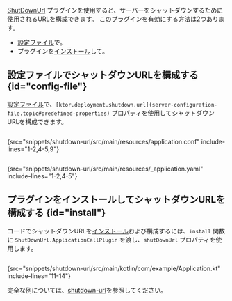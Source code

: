 [//]: # (title: シャットダウンURL)

<primary-label ref="server-plugin"/>

<tldr>
<var name="example_name" value="shutdown-url"/>
<include from="lib.topic" element-id="download_example"/>
</tldr>

[ShutDownUrl](https://api.ktor.io/ktor-server/ktor-server-core/io.ktor.server.engine/-shut-down-url/index.html) プラグインを使用すると、サーバーをシャットダウンするために使用されるURLを構成できます。
このプラグインを有効にする方法は2つあります。

- [設定ファイル](#config-file)で。
- プラグインを[インストール](#install)して。

## 設定ファイルでシャットダウンURLを構成する {id="config-file"}

[設定ファイル](server-configuration-file.topic)で、`[ktor.deployment.shutdown.url](server-configuration-file.topic#predefined-properties)` プロパティを使用してシャットダウンURLを構成できます。

<tabs group="config">
<tab title="application.conf" group-key="hocon">

```shell
```

{src="snippets/shutdown-url/src/main/resources/application.conf" include-lines="1-2,4-5,9"}

</tab>
<tab title="application.yaml" group-key="yaml">

```yaml
```

{src="snippets/shutdown-url/src/main/resources/_application.yaml" include-lines="1-2,4-5"}

</tab>
</tabs>

## プラグインをインストールしてシャットダウンURLを構成する {id="install"}

コードでシャットダウンURLを[インストール](server-plugins.md#install)および構成するには、`install` 関数に `ShutDownUrl.ApplicationCallPlugin` を渡し、`shutDownUrl` プロパティを使用します。

```kotlin
```

{src="snippets/shutdown-url/src/main/kotlin/com/example/Application.kt" include-lines="11-14"}

完全な例については、[shutdown-url](https://github.com/ktorio/ktor-documentation/tree/%ktor_version%/codeSnippets/snippets/shutdown-url)を参照してください。